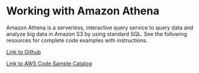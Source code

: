 # Working with Amazon Athena<a name="examples-athena"></a>

 Amazon Athena is a serverless, interactive query service to query data and analyze big data in Amazon S3 by using standard SQL\. See the following resources for complete code examples with instructions\.

 [Link to Github](https://github.com/awsdocs/aws-doc-sdk-examples/tree/master/javav2/example_code/athena) 

 [Link to AWS Code Sample Catalog](http://docs.aws.amazon.com/code-samples/latest/catalog/code-catalog-javav2-example_code-athena.html) 